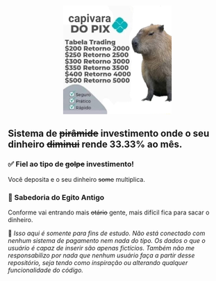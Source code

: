 <div style="text-align: center;">
  <img src="./capi.jpg" alt="Image" style="width: 250px; height: 250px;">
</div>

## Sistema de <s>pirâmide</s> investimento onde o seu dinheiro <s>diminui</s> rende 33.33% ao mês.

### ✅ Fiel ao tipo de <s>golpe</s> investimento!

Você deposita e o seu dinheiro <s>some</s> multiplica.

### 🧠 Sabedoria do Egito Antigo

Conforme vai entrando mais <s>otário</s> gente, mais difícil fica para sacar o dinheiro.

🚨 _Isso aqui é somente para fins de estudo. Não está conectado com nenhum sistema de pagamento nem nada do tipo. Os dados o que o usuário é capaz de inserir são apenas fictícios. Também não me responsabilizo por nada que nenhum usuário faça a partir desse repositório, seja tendo como inspiração ou alterando qualquer funcionalidade do código._
